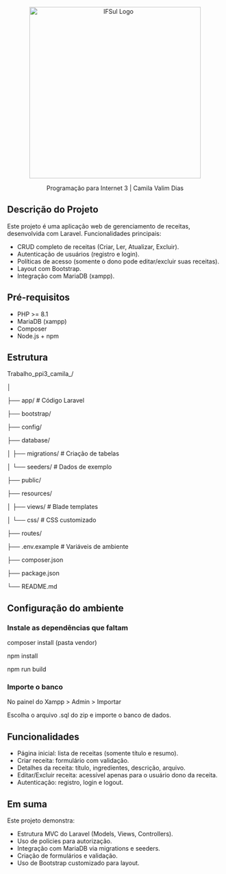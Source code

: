 <p align="center"><a href="https://www.gravatai.ifsul.edu.br/" target="_blank"><img src="https://congressoti.passofundo.ifsul.edu.br/assets/img/logo.png" width="400" alt="IFSul Logo"></a></p>
<p align=center>Programação para Internet 3 | Camila Valim Dias</p>

## Descrição do Projeto

Este projeto é uma aplicação web de gerenciamento de receitas, desenvolvida com Laravel.
Funcionalidades principais:

- CRUD completo de receitas (Criar, Ler, Atualizar, Excluir).
- Autenticação de usuários (registro e login).
- Políticas de acesso (somente o dono pode editar/excluir suas receitas).
- Layout com Bootstrap.
- Integração com MariaDB (xampp).


## Pré-requisitos

- PHP >= 8.1
- MariaDB (xampp)
- Composer
- Node.js + npm

## Estrutura

Trabalho_ppi3_camila_/

│

├── app/                # Código Laravel

├── bootstrap/

├── config/

├── database/

│   ├── migrations/     # Criação de tabelas

│   └── seeders/        # Dados de exemplo

├── public/

├── resources/

│   ├── views/          # Blade templates

│   └── css/            # CSS customizado

├── routes/

├── .env.example        # Variáveis de ambiente

├── composer.json

├── package.json

└── README.md

## Configuração do ambiente

### Instale as dependências que faltam
composer install (pasta vendor)

npm install

npm run build

### Importe o banco
No painel do Xampp > Admin > Importar 

Escolha o arquivo .sql do zip e importe o banco de dados. 

## Funcionalidades

- Página inicial: lista de receitas (somente título e resumo).
- Criar receita: formulário com validação.
- Detalhes da receita: título, ingredientes, descrição, arquivo.
- Editar/Excluir receita: acessível apenas para o usuário dono da receita.
- Autenticação: registro, login e logout.

## Em suma

Este projeto demonstra:

- Estrutura MVC do Laravel (Models, Views, Controllers).
- Uso de policies para autorização.
- Integração com MariaDB via migrations e seeders.
- Criação de formulários e validação.
- Uso de Bootstrap customizado para layout.
